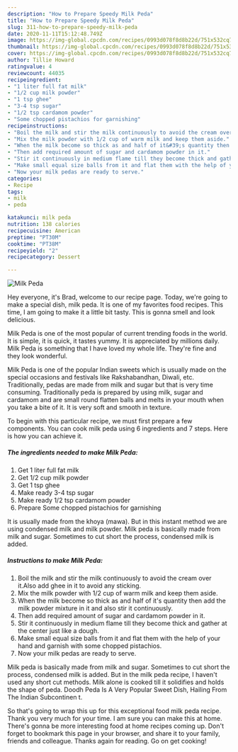 ```yaml
---
description: "How to Prepare Speedy Milk Peda"
title: "How to Prepare Speedy Milk Peda"
slug: 311-how-to-prepare-speedy-milk-peda
date: 2020-11-11T15:12:48.749Z
image: https://img-global.cpcdn.com/recipes/0993d078f8d8b22d/751x532cq70/milk-peda-recipe-main-photo.jpg
thumbnail: https://img-global.cpcdn.com/recipes/0993d078f8d8b22d/751x532cq70/milk-peda-recipe-main-photo.jpg
cover: https://img-global.cpcdn.com/recipes/0993d078f8d8b22d/751x532cq70/milk-peda-recipe-main-photo.jpg
author: Tillie Howard
ratingvalue: 4
reviewcount: 44035
recipeingredient:
- "1 liter full fat milk"
- "1/2 cup milk powder"
- "1 tsp ghee"
- "3-4 tsp sugar"
- "1/2 tsp cardamom powder"
- "Some chopped pistachios for garnishing"
recipeinstructions:
- "Boil the milk and stir the milk continuously to avoid the cream over it.Also add ghee in it to avoid any sticking."
- "Mix the milk powder with 1/2 cup of warm milk and keep them aside."
- "When the milk become so thick as and half of it&#39;s quantity then add the milk powder mixture in it and also stir it continuously."
- "Then add required amount of sugar and cardamom powder in it."
- "Stir it continuously in medium flame till they become thick and gather at the center just like a dough."
- "Make small equal size balls from it and flat them with the help of your hand and garnish with some chopped pistachios."
- "Now your milk pedas are ready to serve."
categories:
- Recipe
tags:
- milk
- peda

katakunci: milk peda 
nutrition: 138 calories
recipecuisine: American
preptime: "PT30M"
cooktime: "PT38M"
recipeyield: "2"
recipecategory: Dessert

---
```



![Milk Peda](https://img-global.cpcdn.com/recipes/0993d078f8d8b22d/751x532cq70/milk-peda-recipe-main-photo.jpg)

Hey everyone, it's Brad, welcome to our recipe page. Today, we're going to make a special dish, milk peda. It is one of my favorites food recipes. This time, I am going to make it a little bit tasty. This is gonna smell and look delicious.

Milk Peda is one of the most popular of current trending foods in the world. It is simple, it is quick, it tastes yummy. It is appreciated by millions daily. Milk Peda is something that I have loved my whole life. They're fine and they look wonderful.

Milk Peda is one of the popular Indian sweets which is usually made on the special occasions and festivals like Rakshabandhan, Diwali, etc. Traditionally, pedas are made from milk and sugar but that is very time consuming. Traditionally peda is prepared by using milk, sugar and cardamom and are small round flatten balls and melts in your mouth when you take a bite of it. It is very soft and smooth in texture.


To begin with this particular recipe, we must first prepare a few components. You can cook milk peda using 6 ingredients and 7 steps. Here is how you can achieve it.

<!--inarticleads1-->

##### The ingredients needed to make Milk Peda:

1. Get 1 liter full fat milk
1. Get 1/2 cup milk powder
1. Get 1 tsp ghee
1. Make ready 3-4 tsp sugar
1. Make ready 1/2 tsp cardamom powder
1. Prepare Some chopped pistachios for garnishing


It is usually made from the khoya (mawa). But in this instant method we are using condensed milk and milk powder. Milk peda is basically made from milk and sugar. Sometimes to cut short the process, condensed milk is added. 

<!--inarticleads2-->

##### Instructions to make Milk Peda:

1. Boil the milk and stir the milk continuously to avoid the cream over it.Also add ghee in it to avoid any sticking.
1. Mix the milk powder with 1/2 cup of warm milk and keep them aside.
1. When the milk become so thick as and half of it&#39;s quantity then add the milk powder mixture in it and also stir it continuously.
1. Then add required amount of sugar and cardamom powder in it.
1. Stir it continuously in medium flame till they become thick and gather at the center just like a dough.
1. Make small equal size balls from it and flat them with the help of your hand and garnish with some chopped pistachios.
1. Now your milk pedas are ready to serve.


Milk peda is basically made from milk and sugar. Sometimes to cut short the process, condensed milk is added. But in the milk peda recipe, I haven&#39;t used any short cut methods. Milk alone is cooked till it solidifies and holds the shape of peda. Doodh Peda Is A Very Popular Sweet Dish, Hailing From The Indian Subcontinen t. 

So that's going to wrap this up for this exceptional food milk peda recipe. Thank you very much for your time. I am sure you can make this at home. There's gonna be more interesting food at home recipes coming up. Don't forget to bookmark this page in your browser, and share it to your family, friends and colleague. Thanks again for reading. Go on get cooking!
